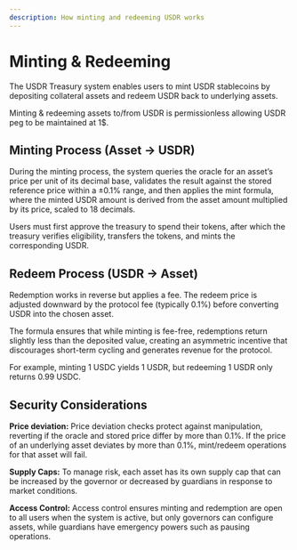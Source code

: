 ```yaml
---
description: How minting and redeeming USDR works
---
```


# Minting & Redeeming

The USDR Treasury system enables users to mint USDR stablecoins by depositing collateral assets and redeem USDR back to underlying assets.&#x20;

Minting & redeeming assets to/from USDR is permissionless allowing USDR peg to be maintained at 1$.

## Minting Process (Asset → USDR)

During the minting process, the system queries the oracle for an asset’s price per unit of its decimal base, validates the result against the stored reference price within a ±0.1% range, and then applies the mint formula, where the minted USDR amount is derived from the asset amount multiplied by its price, scaled to 18 decimals.&#x20;

Users must first approve the treasury to spend their tokens, after which the treasury verifies eligibility, transfers the tokens, and mints the corresponding USDR.

## Redeem Process (USDR → Asset)

Redemption works in reverse but applies a fee. The redeem price is adjusted downward by the protocol fee (typically 0.1%) before converting USDR into the chosen asset.&#x20;

The formula ensures that while minting is fee-free, redemptions return slightly less than the deposited value, creating an asymmetric incentive that discourages short-term cycling and generates revenue for the protocol.&#x20;

For example, minting 1 USDC yields 1 USDR, but redeeming 1 USDR only returns 0.99 USDC.&#x20;

## Security Considerations

**Price deviation:** Price deviation checks protect against manipulation, reverting if the oracle and stored price differ by more than 0.1%. If the price of an underlying asset deviates by more than 0.1%, mint/redeem operations for that asset will fail.

**Supply Caps:** To manage risk, each asset has its own supply cap that can be increased by the governor or decreased by guardians in response to market conditions.&#x20;

**Access Control:** Access control ensures minting and redemption are open to all users when the system is active, but only governors can configure assets, while guardians have emergency powers such as pausing operations.
